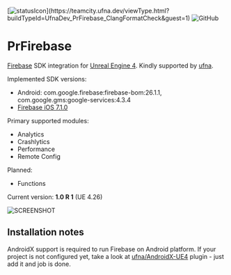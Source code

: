 [![statusIcon](https://teamcity.ufna.dev/app/rest/builds/buildType:(id:UfnaDev_PrFirebase_ClangFormatCheck)/statusIcon.svg)](https://teamcity.ufna.dev/viewType.html?buildTypeId=UfnaDev_PrFirebase_ClangFormatCheck&guest=1)
![GitHub](https://img.shields.io/github/license/nprudnikov/PrFirebase)

# PrFirebase

[Firebase](https://firebase.google.com/) SDK integration for [Unreal Engine 4](https://www.unrealengine.com/). Kindly supported by [ufna](https://github.com/ufna).

Implemented SDK versions:
* Android: com.google.firebase:firebase-bom:26.1.1, com.google.gms:google-services:4.3.4
* [Firebase iOS 7.1.0](https://github.com/firebase/firebase-ios-sdk/releases/tag/CocoaPods-7.1.0)

Primary supported modules:
* Analytics
* Crashlytics
* Performance
* Remote Config

Planned:
* Functions

Current version: **1.0 R 1** (UE 4.26)

![SCREENSHOT](SCREENSHOT.jpg)

## Installation notes

AndroidX support is required to run Firebase on Android platform. If your project is not configured yet, take a look at [ufna/AndroidX-UE4](https://github.com/ufna/AndroidX-UE4) plugin - just add it and job is done.
